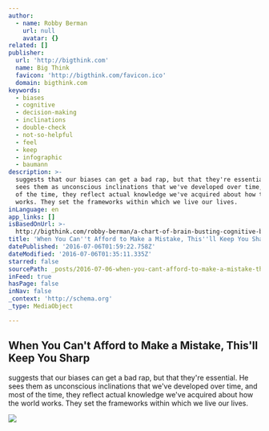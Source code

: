 ```yaml
---
author:
  - name: Robby Berman
    url: null
    avatar: {}
related: []
publisher:
  url: 'http://bigthink.com'
  name: Big Think
  favicon: 'http://bigthink.com/favicon.ico'
  domain: bigthink.com
keywords:
  - biases
  - cognitive
  - decision-making
  - inclinations
  - double-check
  - not-so-helpful
  - feel
  - keep
  - infographic
  - baumann
description: >-
  suggests that our biases can get a bad rap, but that they're essential. He
  sees them as unconscious inclinations that we've developed over time, and most
  of the time, they reflect actual knowledge we've acquired about how the world
  works. They set the frameworks within which we live our lives.
inLanguage: en
app_links: []
isBasedOnUrl: >-
  http://bigthink.com/robby-berman/a-chart-of-brain-busting-cognitive-biases-hang-it-on-your-wall
title: 'When You Can''t Afford to Make a Mistake, This''ll Keep You Sharp'
datePublished: '2016-07-06T01:59:22.758Z'
dateModified: '2016-07-06T01:35:11.335Z'
starred: false
sourcePath: _posts/2016-07-06-when-you-cant-afford-to-make-a-mistake-thisll-keep-you-sh.md
inFeed: true
hasPage: false
inNav: false
_context: 'http://schema.org'
_type: MediaObject

---
```

<article style=""><h1>When You Can't Afford to Make a Mistake, This'll Keep You Sharp</h1><p>suggests that our biases can get a bad rap, but that they're essential. He sees them as unconscious inclinations that we've developed over time, and most of the time, they reflect actual knowledge we've acquired about how the world works. They set the frameworks within which we live our lives.</p><img src="http://assets3.bigthink.com/system/video_backgrounds/61126/original/D_Bergner_Female_Turn_Ons_CMS.jpg?1465936987" /></article>